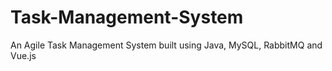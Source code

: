 # Task-Management-System
An Agile Task Management System built using Java, MySQL, RabbitMQ and Vue.js
